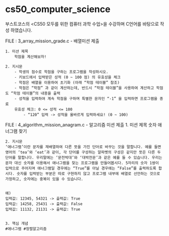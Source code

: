 # cs50_computer_science

부스트코스의 <CS50 모두를 위한 컴퓨터 과학 수업>을 수강하며 C언어를 바탕으로 작성 하였습니다.


FILE : 3_array_mission_grade.c - 배열미션 제출

    1. 미션 제목
        학점을 계산해보자!

    2. 지시문
        - 학생의 점수로 학점을 구하는 프로그램을 작성하시오.
        - 키보드에서 입력받은 성적 (0 ~ 100 점) 의 유효성을 체크
        - 학점은 배열을 이용하여 초기화 (아래 “학점 테이블” 참조)
        - 학점은 “학점” 과 같이 계산하는데, 반드시 “학점 테이블”을 사용하여 계산하고 학점도 “학점 테이블”의 내용을 출력
        - 성적을 입력하여 계속 학점을 구하며 특별한 문자인 “-1” 을 입력하면 프로그램을 종료
        유효성 체크: 0 <= 성적 <= 100
            - “120” 입력 -> 성적을 올바르게 입력하세요! (0 ~ 100)

FILE : 4_algorithm_mission_anagram.c - 알고리즘 미션 제출
    1. 미션 제목
    숫자 애너그램 찾기

    2. 지시문
    ‘애너그램’이란 문자를 재배열하여 다른 뜻을 가진 단어로 바꾸는 것을 말합니다. 예를 들면 영어의 ‘tea’와 ‘eat’과 같이, 각 단어를 구성하는 알파벳의 구성은 같지만 뜻은 다른 두 단어를 말합니다. 우리말에는 ‘문전박대’와 ‘대박전문’과 같은 예를 들 수 있습니다. 우리는 문자 대신 숫자를 이용해서 애너그램을 찾는 프로그램을 만들어봅시다. 5자리의 숫자 1쌍이 입력으로 주어지며 애너그램일 경우에는 “True”를 아닐 경우에는 “False”를 출력하도록 합시다. 숫자를 입력받는 부분은 따로 구현하지 않고 프로그램 내부에 배열로 선언하는 것으로 가정하고, 숫자에는 중복이 있을 수 있습니다.


    예)
    입력값: 12345, 54321 -> 출력값: True
    입력값: 14258, 25431 -> 출력값: False
    입력값: 11132, 21131 -> 출력값: True


    3. 핵심 개념
    #애너그램 #정렬알고리즘
